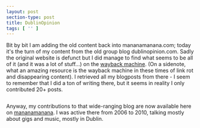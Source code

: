 ```yaml
---
layout: post
section-type: post
title: DublinOpinion
tags: [ '' ]
---
```


Bit by bit I am adding the old content back into mananamanana.com; today it's the turn of my content from the old group blog dublinopinion.com. Sadly the original website is defunct but I did manage to find what seems to be all of it (and it was a lot of stuff...) on the [wayback machine](https://archive.org). (On a sidenote, what an amazing resource is the wayback machine in these times of link rot and disappearing content). I retrieved all my blogposts from there - I seem to remember that I did a ton of writing there, but it seems in reality I only contributed 20+ posts.

<img src="{{site.baseurl}}/img/2024/cropped-1234-dublinopinionbanner.jpg" alt="">

Anyway, my contributions to that wide-ranging blog are now available here on [mananamanana](https://dublinopinion.mananamanana.com). I was active there from 2006 to 2010, talking mostly about gigs and music, mostly in Dublin.

